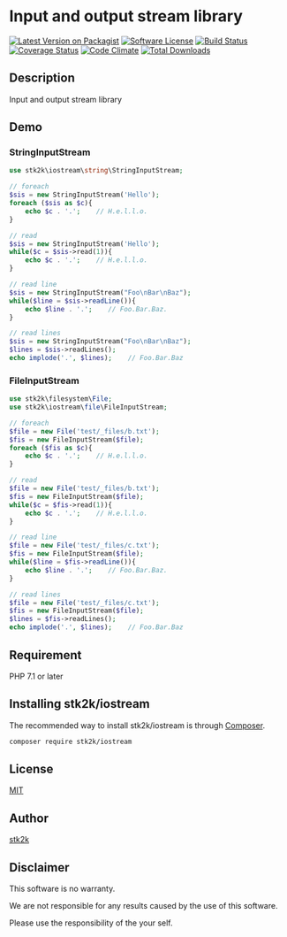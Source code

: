 Input and output stream library
=======================

[![Latest Version on Packagist](https://img.shields.io/packagist/v/stk2k/iostream.svg?style=flat-square)](https://packagist.org/packages/stk2k/iostream)
[![Software License](https://img.shields.io/badge/license-MIT-brightgreen.svg?style=flat-square)](LICENSE.md)
[![Build Status](https://travis-ci.org/stk2k/iostream.svg?branch=master)](https://travis-ci.org/stk2k/iostream)
[![Coverage Status](https://coveralls.io/repos/github/stk2k/iostream/badge.svg?branch=master)](https://coveralls.io/github/stk2k/iostream?branch=master)
[![Code Climate](https://codeclimate.com/github/stk2k/iostream/badges/gpa.svg)](https://codeclimate.com/github/stk2k/iostream)
[![Total Downloads](https://img.shields.io/packagist/dt/stk2k/iostream.svg?style=flat-square)](https://packagist.org/packages/stk2k/iostream)

## Description

Input and output stream library

## Demo

### StringInputStream

```php
use stk2k\iostream\string\StringInputStream;

// foreach
$sis = new StringInputStream('Hello');
foreach ($sis as $c){
    echo $c . '.';    // H.e.l.l.o.
}

// read
$sis = new StringInputStream('Hello');
while($c = $sis->read(1)){
    echo $c . '.';    // H.e.l.l.o.
}

// read line
$sis = new StringInputStream("Foo\nBar\nBaz");
while($line = $sis->readLine()){
    echo $line . '.';    // Foo.Bar.Baz.
}

// read lines
$sis = new StringInputStream("Foo\nBar\nBaz");
$lines = $sis->readLines();
echo implode('.', $lines);    // Foo.Bar.Baz
```

### FileInputStream

```php
use stk2k\filesystem\File;
use stk2k\iostream\file\FileInputStream;

// foreach
$file = new File('test/_files/b.txt');
$fis = new FileInputStream($file);
foreach ($fis as $c){
    echo $c . '.';    // H.e.l.l.o.
}

// read
$file = new File('test/_files/b.txt');
$fis = new FileInputStream($file);
while($c = $fis->read(1)){
    echo $c . '.';    // H.e.l.l.o.
}

// read line
$file = new File('test/_files/c.txt');
$fis = new FileInputStream($file);
while($line = $fis->readLine()){
    echo $line . '.';    // Foo.Bar.Baz.
}

// read lines
$file = new File('test/_files/c.txt');
$fis = new FileInputStream($file);
$lines = $fis->readLines();
echo implode('.', $lines);    // Foo.Bar.Baz
```

## Requirement

PHP 7.1 or later

## Installing stk2k/iostream

The recommended way to install stk2k/iostream is through
[Composer](http://getcomposer.org).

```bash
composer require stk2k/iostream
```


## License
[MIT](https://github.com/stk2k/iostream/blob/master/LICENSE)

## Author

[stk2k](https://github.com/stk2k)

## Disclaimer

This software is no warranty.

We are not responsible for any results caused by the use of this software.

Please use the responsibility of the your self.


